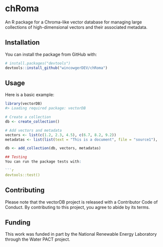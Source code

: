 # chRoma
An R package for a Chroma-like vector database for managing large collections of high-dimensional vectors and their associated metadata. 

## Installation

You can install the package from GitHub with:

```r
# install.packages("devtools")
devtools::install_github("wincowgerDEV/chRoma")
```

## Usage
Here is a basic example:

```r
library(vectorDB)
#> Loading required package: vectorDB

# Create a collection
db <- create_collection()

# Add vectors and metadata
vectors <- list(c(1.2, 2.3, 4.5), c(6.7, 8.2, 9.2))
metadatas <- list(list(text = "This is a document", file = "source1"), list(text = "This is another document", file = "source2"))

db <- add_collection(db, vectors, metadatas)

## Testing
You can run the package tests with:

```r
devtools::test()
```

## Contributing
Please note that the vectorDB project is released with a Contributor Code of Conduct. By contributing to this project, you agree to abide by its terms.

## Funding
This work was funded in part by the National Renewable Energy Laboratory through the Water PACT project. 
